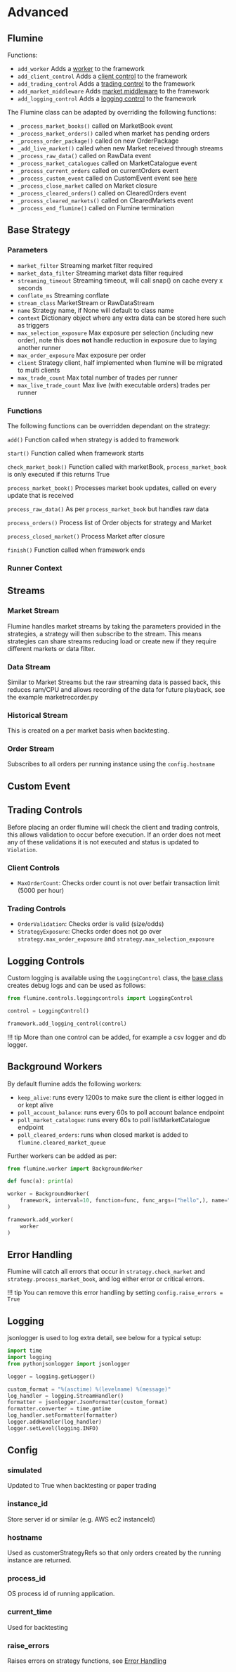 # Advanced

## Flumine

Functions:

- `add_worker` Adds a [worker](/advanced/#background-workers) to the framework
- `add_client_control` Adds a [client control](/advanced/#client-controls) to the framework
- `add_trading_control` Adds a [trading control](/advanced/#trading-controls) to the framework
- `add_market_middleware` Adds [market middleware](/markets/#middleware) to the framework
- `add_logging_control` Adds a [logging control](/advanced/#logging-controls) to the framework

The Flumine class can be adapted by overriding the following functions:

- `_process_market_books()` called on MarketBook event
- `_process_market_orders()` called when market has pending orders
- `_process_order_package()` called on new OrderPackage
- `_add_live_market()` called when new Market received through streams
- `_process_raw_data()` called on RawData event
- `_process_market_catalogues` called on MarketCatalogue event
- `_process_current_orders` called on currentOrders event
- `_process_custom_event` called on CustomEvent event see [here](/advanced/#custom-event)
- `_process_close_market` called on Market closure
- `_process_cleared_orders()` called on ClearedOrders event
- `_process_cleared_markets()` called on ClearedMarkets event
- `_process_end_flumine()` called on Flumine termination

## Base Strategy
### Parameters

- `market_filter` Streaming market filter required
- `market_data_filter` Streaming market data filter required
- `streaming_timeout` Streaming timeout, will call snap() on cache every x seconds
- `conflate_ms` Streaming conflate
- `stream_class` MarketStream or RawDataStream
- `name` Strategy name, if None will default to class name
- `context` Dictionary object where any extra data can be stored here such as triggers
- `max_selection_exposure` Max exposure per selection (including new order), note this does __not__ handle reduction in exposure due to laying another runner
- `max_order_exposure` Max exposure per order
- `client` Strategy client, half implemented when flumine will be migrated to multi clients
- `max_trade_count` Max total number of trades per runner
- `max_live_trade_count` Max live (with executable orders) trades per runner

### Functions

The following functions can be overridden dependant on the strategy:

`add()` Function called when strategy is added to framework

`start()` Function called when framework starts

`check_market_book()` Function called with marketBook, `process_market_book` is only executed if this returns True

`process_market_book()` Processes market book updates, called on every update that is received

`process_raw_data()` As per `process_market_book` but handles raw data

`process_orders()` Process list of Order objects for strategy and Market

`process_closed_market()` Process Market after closure

`finish()` Function called when framework ends

### Runner Context


## Streams

### Market Stream

Flumine handles market streams by taking the parameters provided in the strategies, a strategy will then subscribe to the stream. This means strategies can share streams reducing load or create new if they require different markets or data filter.

### Data Stream

Similar to Market Streams but the raw streaming data is passed back, this reduces ram/CPU and allows recording of the data for future playback, see the example marketrecorder.py

### Historical Stream

This is created on a per market basis when backtesting.

### Order Stream

Subscribes to all orders per running instance using the `config.hostname`

## Custom Event

## Trading Controls

Before placing an order flumine will check the client and trading controls, this allows validation to occur before execution. If an order does not meet any of these validations it is not executed and status is updated to `Violation`.

### Client Controls

- `MaxOrderCount`: Checks order count is not over betfair transaction limit (5000 per hour) 

### Trading Controls

- `OrderValidation`: Checks order is valid (size/odds)
- `StrategyExposure`: Checks order does not go over `strategy.max_order_exposure` and `strategy.max_selection_exposure`

## Logging Controls

Custom logging is available using the `LoggingControl` class, the [base class](https://github.com/liampauling/flumine/blob/master/flumine/controls/loggingcontrols.py#L12) creates debug logs and can be used as follows:

```python
from flumine.controls.loggingcontrols import LoggingControl

control = LoggingControl()

framework.add_logging_control(control)
```

!!! tip
    More than one control can be added, for example a csv logger and db logger.

## Background Workers

By default flumine adds the following workers:
 
- `keep_alive`: runs every 1200s to make sure the client is either logged in or kept alive
- `poll_account_balance`: runs every 60s to poll account balance endpoint
- `poll_market_catalogue`: runs every 60s to poll listMarketCatalogue endpoint
- `poll_cleared_orders`: runs when closed market is added to `flumine.cleared_market_queue`

Further workers can be added as per:

```python
from flumine.worker import BackgroundWorker

def func(a): print(a)

worker = BackgroundWorker(
    framework, interval=10, function=func, func_args=("hello",), name="print_a"
)

framework.add_worker(
    worker
)
```

## Error Handling

Flumine will catch all errors that occur in `strategy.check_market` and `strategy.process_market_book`, and log either error or critical errors.

!!! tip
    You can remove this error handling by setting `config.raise_errors = True`

## Logging

jsonlogger is used to log extra detail, see below for a typical setup:

```python
import time
import logging
from pythonjsonlogger import jsonlogger

logger = logging.getLogger()

custom_format = "%(asctime) %(levelname) %(message)"
log_handler = logging.StreamHandler()
formatter = jsonlogger.JsonFormatter(custom_format)
formatter.converter = time.gmtime
log_handler.setFormatter(formatter)
logger.addHandler(log_handler)
logger.setLevel(logging.INFO)
```

## Config

### simulated

Updated to True when backtesting or paper trading

### instance_id

Store server id or similar (e.g. AWS ec2 instanceId)

### hostname

Used as customerStrategyRefs so that only orders created by the running instance are returned.

### process_id

OS process id of running application.

### current_time

Used for backtesting

### raise_errors

Raises errors on strategy functions, see [Error Handling](/advanced/#error-handling)
